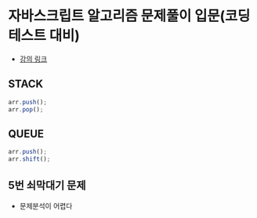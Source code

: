 # 자바스크립트 알고리즘 문제풀이 입문(코딩테스트 대비)

 - [강의 링크](https://www.inflearn.com/course/%EC%9E%90%EB%B0%94%EC%8A%A4%ED%81%AC%EB%A6%BD%ED%8A%B8-%EC%95%8C%EA%B3%A0%EB%A6%AC%EC%A6%98-%EB%AC%B8%EC%A0%9C%ED%92%80%EC%9D%B4/dashboard)


## STACK

```js
arr.push();
arr.pop();
```

## QUEUE

```js
arr.push();
arr.shift();
```

## 5번 쇠막대기 문제

- 문제분석이 어렵다
